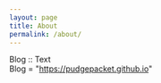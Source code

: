 ```yaml
---
layout: page
title: About
permalink: /about/
---
```


Blog :: Text <br>
Blog = "https://pudgepacket.github.io"
